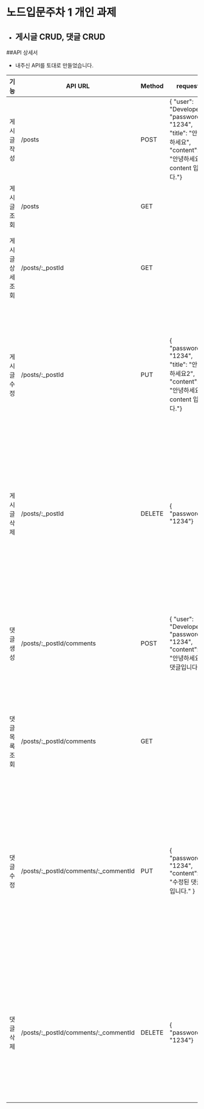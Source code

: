 # 노드입문주차 1 개인 과제
- ## 게시글 CRUD, 댓글 CRUD

##API 상세서
- 내주신 API를 토대로 만들었습니다.<br>

| 기능 | API URL | Method | request | response | response(err) |
| --- | --- | --- | --- | --- | --- |
| 게시글 작성 | /posts | POST | {  "user": "Developer",  "password": "1234",  "title": "안녕하세요", "content": "안녕하세요 content 입니다."} | { "message": "게시글을 생성하였습니다."} | <span style="color:red"># 400 body 또는 params를 입력받지 못한 경우</span> { message: '데이터 형식이 올바르지 않습니다.' }
| 게시글 조회 | /posts | GET |  | {  "data": [    {      "postId": 62d6d12cd88cadd496a9e54e",     "user": "Developer",      "title": "안녕하세요",      "createdAt": "2022-07-19T15:43:40.266Z"     }  ] }
| 게시글 상세 조회 | /posts/:_postId | GET |  | {  "data": {    "postId": "62d6cb83bb5a517ef2eb83cb",   "user": "Developer",    "title": "안녕하세요",    "content": "안녕하세요 content 입니다.",    "createdAt": "2022-07-19T15:19:31.730Z"  }} | <span style="color:red"># 400 body 또는 params를 입력받지 못한 경우</span> { message: '데이터 형식이 올바르지 않습니다.' } |
| 게시글 수정 | /posts/:_postId | PUT | {  "password": "1234",  "title": "안녕하세요2", "content": "안녕하세요 content 입니다."} | {  "message": "게시글을 수정하였습니다."} | <span style="color:red"># 400 body 또는 params를 입력받지 못한 경우</span> { message: '데이터 형식이 올바르지 않습니다.' }, <span style="color:red"># 404 _postId에 해당하는 게시글이 존재하지 않을 경우</span> { message: '게시글 조회에 실패하였습니다.' } |
| 게시글 삭제 | /posts/:_postId | DELETE | {  "password": "1234"} | {  "message": "게시글을 삭제하였습니다."} | <span style="color:red"># 400 body 또는 params를 입력받지 못한 경우</span> { message: '데이터 형식이 올바르지 않습니다.' }, <span style="color:red"># 404 _postId에 해당하는 게시글이 존재하지 않을 경우</span> { message: '게시글 조회에 실패하였습니다.' } |
| 댓글 생성 | /posts/:_postId/comments | POST | { "user": "Developer",  "password": "1234",  "content": "안녕하세요 댓글입니다."} | {  "message": "댓글을 생성하였습니다."} | <span style="color:red"># 400 body의 content를 입력받지 못한 경우</span> { message: '댓글 내용을 입력해주세요.' }, <span style="color:red"># 400 body 또는 params를 입력받지 못한 경우</span> { message: '데이터 형식이 올바르지 않습니다.' } |
| 댓글 목록 조회 |  /posts/:_postId/comments | GET |  | {  "data": [    {      "commentId": "62d6d3fd30b5ca5442641b94",     "user": "Developer",      "content": "수정된 댓글입니다.",      "createdAt": "2022-07-19T15:55:41.490Z"   }  ] } | <span style="color:red"># 400 body 또는 params를 입력받지 못한 경우</span> { message: '데이터 형식이 올바르지 않습니다.' } |
| 댓글 수정 | /posts/:_postId/comments/:_commentId | PUT | { "password": "1234",  "content": "수정된 댓글입니다." } | {  "message": "댓글을 수정하였습니다."} | <span style="color:red"># 400 body의 content를 입력받지 못한 경우</span> { message: '댓글 내용을 입력해주세요.' }, <span style="color:red"># 400 body 또는 params를 입력받지 못한 경우</span> { message: '데이터 형식이 올바르지 않습니다.' }, <span style="color:red"># 404 _commentId에 해당하는 댓글이 존재하지 않을 경우</span> { message: '댓글 조회에 실패하였습니다. } |
| 댓글 삭제 | /posts/:_postId/comments/:_commentId | DELETE | { "password": "1234"} | {  "message": "댓글을 삭제하였습니다."} | <span style="color:red"># 400 body 또는 params를 입력받지 못한 경우</span> { message: '데이터 형식이 올바르지 않습니다.' }, <span style="color:red"># 404 _commentId에 해당하는 댓글이 존재하지 않을 경우</span> { message: '댓글 조회에 실패하였습니다. } |
